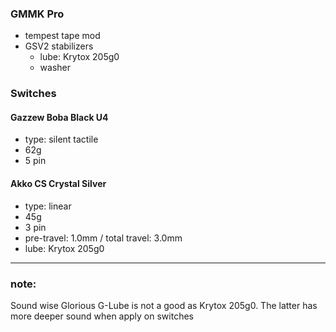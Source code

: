 ### GMMK Pro
- tempest tape mod
- GSV2 stabilizers
  - lube: Krytox 205g0
  - washer

### Switches

#### Gazzew Boba Black U4
- type: silent tactile
- 62g
- 5 pin

#### Akko CS Crystal Silver
- type: linear
- 45g
- 3 pin
- pre-travel: 1.0mm / total travel: 3.0mm
- lube: Krytox 205g0

---
### note:
Sound wise Glorious G-Lube is not a good as Krytox 205g0. The latter has more deeper sound when apply on switches

